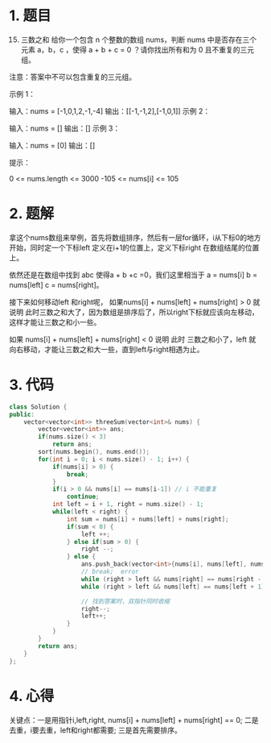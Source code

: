 # 1. 题目
15. 三数之和
给你一个包含 n 个整数的数组 nums，判断 nums 中是否存在三个元素 a，b，c ，使得 a + b + c = 0 ？请你找出所有和为 0 且不重复的三元组。

注意：答案中不可以包含重复的三元组。

 

示例 1：

输入：nums = [-1,0,1,2,-1,-4]
输出：[[-1,-1,2],[-1,0,1]]
示例 2：

输入：nums = []
输出：[]
示例 3：

输入：nums = [0]
输出：[]
 

提示：

0 <= nums.length <= 3000
-105 <= nums[i] <= 105
# 2. 题解
拿这个nums数组来举例，首先将数组排序，然后有一层for循环，i从下标0的地方开始，同时定一个下标left 定义在i+1的位置上，定义下标right 在数组结尾的位置上。

依然还是在数组中找到 abc 使得a + b +c =0，我们这里相当于 a = nums[i] b = nums[left] c = nums[right]。

接下来如何移动left 和right呢， 如果nums[i] + nums[left] + nums[right] > 0 就说明 此时三数之和大了，因为数组是排序后了，所以right下标就应该向左移动，这样才能让三数之和小一些。

如果 nums[i] + nums[left] + nums[right] < 0 说明 此时 三数之和小了，left 就向右移动，才能让三数之和大一些，直到left与right相遇为止。
# 3. 代码
```c++
class Solution {
public:
    vector<vector<int>> threeSum(vector<int>& nums) {
        vector<vector<int>> ans;
        if(nums.size() < 3) 
            return ans;
        sort(nums.begin(), nums.end());
        for(int i = 0; i < nums.size() - 1; i++) {
            if(nums[i] > 0) {
                break;
            }
            if(i > 0 && nums[i] == nums[i-1]) // i 不能重复
                continue;
            int left = i + 1, right = nums.size() - 1;
            while(left < right) {
                int sum = nums[i] + nums[left] + nums[right];
                if(sum < 0) {
                    left ++;
                } else if(sum > 0) {
                    right --;
                } else {
                    ans.push_back(vector<int>{nums[i], nums[left], nums[right]});
                    // break;  error
                    while (right > left && nums[right] == nums[right - 1]) right--;  // 去掉left和right重复部分
                    while (right > left && nums[left] == nums[left + 1]) left++;

                    // 找到答案时，双指针同时收缩
                    right--;
                    left++;
                }
            }
        }
        return ans;
    }
};
```
# 4. 心得
关键点：一是用指针i,left,right, nums[i] + nums[left] + nums[right] == 0;
二是去重，i要去重，left和right都需要;
三是首先需要排序。
